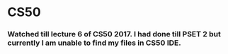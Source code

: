 # CS50

### Watched till lecture 6 of CS50 2017. I had done till PSET 2 but currently I am unable to find my files in CS50 IDE.
